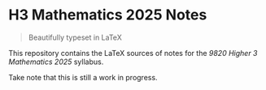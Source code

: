 # H3 Mathematics 2025 Notes

> Beautifully typeset in LaTeX

This repository contains the LaTeX sources of notes for the _9820 Higher 3 Mathematics 2025_
syllabus.

Take note that this is still a work in progress.